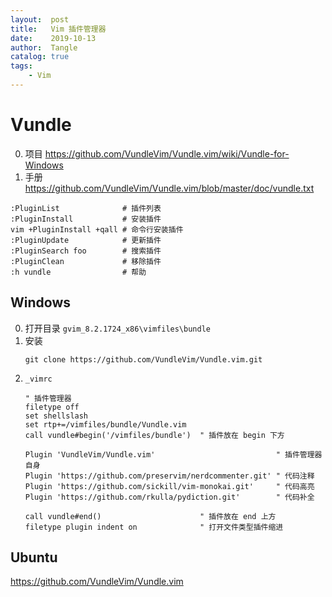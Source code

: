 ```yaml
---
layout:  post
title:   Vim 插件管理器
date:    2019-10-13
author:  Tangle
catalog: true
tags:
    - Vim
---
```


# Vundle

0. 项目 <https://github.com/VundleVim/Vundle.vim/wiki/Vundle-for-Windows>
0. 手册 <https://github.com/VundleVim/Vundle.vim/blob/master/doc/vundle.txt>

```
:PluginList              # 插件列表
:PluginInstall           # 安装插件
vim +PluginInstall +qall # 命令行安装插件
:PluginUpdate            # 更新插件
:PluginSearch foo        # 搜索插件
:PluginClean             # 移除插件
:h vundle                # 帮助
```

## Windows

0. 打开目录 `gvim_8.2.1724_x86\vimfiles\bundle`
0. 安装
    ```
    git clone https://github.com/VundleVim/Vundle.vim.git
    ```
0. `_vimrc`
    ```
    " 插件管理器
    filetype off
    set shellslash
    set rtp+=/vimfiles/bundle/Vundle.vim
    call vundle#begin('/vimfiles/bundle')  " 插件放在 begin 下方

    Plugin 'VundleVim/Vundle.vim'                           " 插件管理器自身
    Plugin 'https://github.com/preservim/nerdcommenter.git' " 代码注释
    Plugin 'https://github.com/sickill/vim-monokai.git'     " 代码高亮
    Plugin 'https://github.com/rkulla/pydiction.git'        " 代码补全

    call vundle#end()                      " 插件放在 end 上方
    filetype plugin indent on              " 打开文件类型插件缩进
    ```

## Ubuntu

<https://github.com/VundleVim/Vundle.vim>
